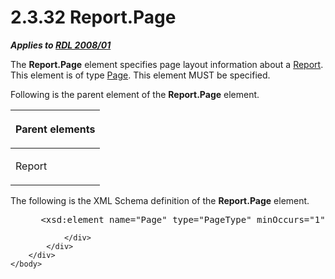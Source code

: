 <html dir="LTR" xmlns:mshelp="http://msdn.microsoft.com/mshelp" xmlns:ddue="http://ddue.schemas.microsoft.com/authoring/2003/5" xmlns:xlink="http://www.w3.org/1999/xlink" xmlns:tool="http://www.microsoft.com/tooltip">
    <head>
        <meta http-equiv="Content-Type" content="text/html; CHARSET=utf-8"></meta>
        <meta name="save" content="history"></meta>
        <title>2.3.32 Report.Page</title>
        <xml>
            <mshelp:toctitle title="2.3.32 Report.Page"></mshelp:toctitle>
            <mshelp:rltitle title="[MS-RDL]: Report.Page"></mshelp:rltitle>
            <mshelp:keyword index="A" term="8a03b1fe-016d-4bf4-aa9e-9bb0b62ee727"></mshelp:keyword>
            <mshelp:attr name="DCSext.ContentType" value="open specification"></mshelp:attr>
            <mshelp:attr name="AssetID" value="8a03b1fe-016d-4bf4-aa9e-9bb0b62ee727"></mshelp:attr>
            <mshelp:attr name="TopicType" value="kbRef"></mshelp:attr>
            <mshelp:attr name="DCSext.Title" value="[MS-RDL]: Report.Page" />
        </xml>
    </head>
    <body>
        <div id="header">
            <h1 class="heading">2.3.32 Report.Page</h1>
        </div>
        <div id="mainSection">
            <div id="mainBody">
                <div id="allHistory" class="saveHistory"></div>
                <div id="sectionSection0" class="section" name="collapseableSection">
                    

<p><b><i>Applies to </i></b><a href="1e855f94-4617-47e4-b89e-0856c6cb420f.md"><b><i>RDL 2008/01</i></b></a></p>

<p>The <b>Report.Page</b> element specifies page layout
information about a <a href="6bbaafec-020b-406c-b4e7-5e4318b616cb.md">Report</a>.
This element is of type <a href="b5e525d5-00d6-4e1a-8813-55f327da6b4c.md">Page</a>.
This element MUST be specified.</p>

<p>Following is the parent element of the <b>Report.Page</b>
element.</p>

<table>
 <thead>
  <tr>
   <th>
   <p>Parent elements</p>
   </th>
  </tr>
 </thead>
 <tr>
  <td>
  <p>Report</p>
  </td>
 </tr>
</table>

<p>The following is the XML Schema definition of the <b>Report.Page</b>
element.</p>

<dl>
<dd>
<div><pre> &lt;xsd:element name=&quot;Page&quot; type=&quot;PageType&quot; minOccurs=&quot;1&quot; /&gt;
</pre></div>
</dd></dl>


                </div>
            </div>
        </div>
    </body>
</html>